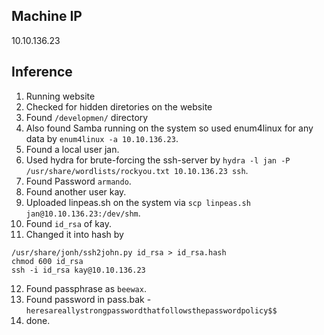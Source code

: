 ## **Machine IP**
10.10.136.23

## **Inference**
1. Running website
2. Checked for hidden diretories on the website
3. Found `/developmen/` directory
4. Also found Samba running on the system so used enum4linux for any data by `enum4linux -a 10.10.136.23`.
5. Found a local user jan.
6. Used hydra for brute-forcing the ssh-server by `hydra -l jan -P /usr/share/wordlists/rockyou.txt 10.10.136.23 ssh`.
7. Found Password `armando`.
8. Found another user kay.
9. Uploaded linpeas.sh on the system via `scp linpeas.sh jan@10.10.136.23:/dev/shm`.
10. Found `id_rsa` of kay.
11. Changed it into hash by 
```console
/usr/share/jonh/ssh2john.py id_rsa > id_rsa.hash
chmod 600 id_rsa
ssh -i id_rsa kay@10.10.136.23
```
12. Found passphrase as `beewax`.
13. Found password in pass.bak - `heresareallystrongpasswordthatfollowsthepasswordpolicy$$`
14. done.
 